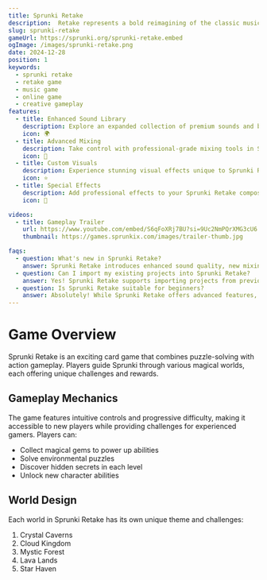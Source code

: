 ```yaml
---
title: Sprunki Retake
description:  Retake represents a bold reimagining of the classic musical experience. It's where creativity meets innovation, allowing players to craft unique soundscapes with an enhanced set of tools and features.
slug: sprunki-retake
gameUrl: https://sprunki.org/sprunki-retake.embed
ogImage: /images/sprunki-retake.png
date: 2024-12-28
position: 1
keywords:
  - sprunki retake
  - retake game
  - music game
  - online game
  - creative gameplay
features:
  - title: Enhanced Sound Library
    description: Explore an expanded collection of premium sounds and beats in Sprunki Retake.
    icon: 🌍
  - title: Advanced Mixing
    description: Take control with professional-grade mixing tools in Sprunki Retake.
    icon: 🧩
  - title: Custom Visuals
    description: Experience stunning visual effects unique to Sprunki Retake.
    icon: ⭐
  - title: Special Effects
    description: Add professional effects to your Sprunki Retake compositions.
    icon: 💫

videos:
  - title: Gameplay Trailer
    url: https://www.youtube.com/embed/S6qFoXRj7BU?si=9Uc2NmPQrXMG3cU6
    thumbnail: https://games.sprunkix.com/images/trailer-thumb.jpg

faqs:
  - question: What's new in Sprunki Retake?
    answer: Sprunki Retake introduces enhanced sound quality, new mixing tools, and improved visual effects for an elevated musical experience.
  - question: Can I import my existing projects into Sprunki Retake?
    answer: Yes! Sprunki Retake supports importing projects from previous versions while offering new enhancement options.
  - question: Is Sprunki Retake suitable for beginners?
    answer: Absolutely! While Sprunki Retake offers advanced features, it maintains an intuitive interface perfect for all skill levels.
---
```


# Game Overview

Sprunki Retake is an exciting card game that combines puzzle-solving with action gameplay. Players guide Sprunki through various magical worlds, each offering unique challenges and rewards.

## Gameplay Mechanics

The game features intuitive controls and progressive difficulty, making it accessible to new players while providing challenges for experienced gamers. Players can:

- Collect magical gems to power up abilities
- Solve environmental puzzles
- Discover hidden secrets in each level
- Unlock new character abilities

## World Design

Each world in Sprunki Retake has its own unique theme and challenges:

1. Crystal Caverns
2. Cloud Kingdom
3. Mystic Forest
4. Lava Lands
5. Star Haven